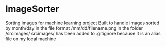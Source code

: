 # ImageSorter
Sorting images for machine learning project
Built to handle images sorted by month/day in the file format /mm/dd/filename.png in the folder /srcimages/
     srcimages/ has been added to .gitignore because it is an alias file on my local machine